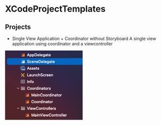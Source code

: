 # XCodeProjectTemplates

## Projects

+ Single View Application + Coordinator without Storyboard
A single view application using coordinator and a viewcontroller

![SVA+CwSb](https://raw.githubusercontent.com/lucask84ever/XCodeProjectTemplates/main/Images/Single%20View%20%2B%20Coordinator%20without%20Storyboard.png?token=GHSAT0AAAAAABTWI24OIKND5VSDO2CDVCZ2YTEZCKA)
